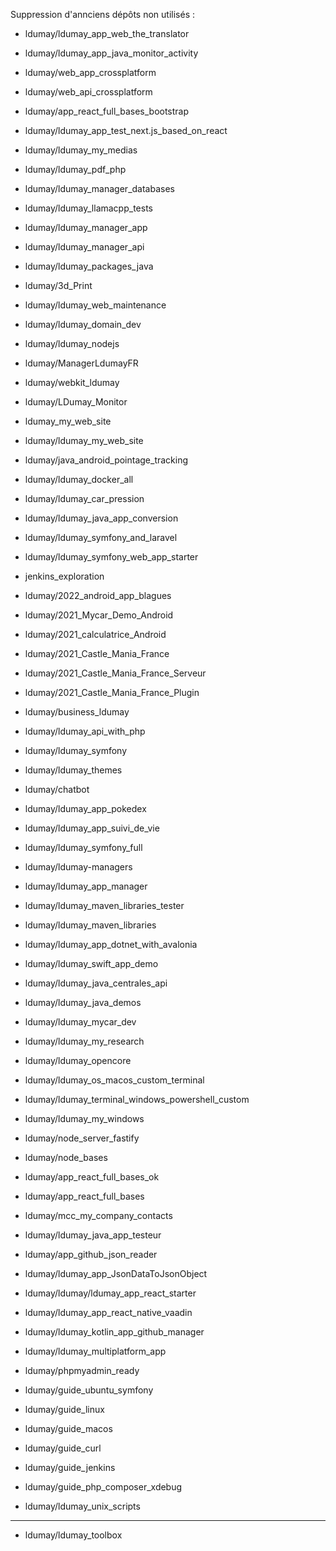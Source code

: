 Suppression d'annciens dépôts non utilisés :

- ldumay/ldumay_app_web_the_translator
- ldumay/ldumay_app_java_monitor_activity
- ldumay/web_app_crossplatform
- ldumay/web_api_crossplatform

- ldumay/app_react_full_bases_bootstrap
- ldumay/ldumay_app_test_next.js_based_on_react
- ldumay/ldumay_my_medias
- ldumay/ldumay_pdf_php
- ldumay/ldumay_manager_databases
- ldumay/ldumay_llamacpp_tests
- ldumay/ldumay_manager_app
- ldumay/ldumay_manager_api
- ldumay/ldumay_packages_java
- ldumay/3d_Print
- ldumay/ldumay_web_maintenance
- ldumay/ldumay_domain_dev
- ldumay/ldumay_nodejs
- ldumay/ManagerLdumayFR
- ldumay/webkit_ldumay
- ldumay/LDumay_Monitor
- ldumay_my_web_site
- ldumay/ldumay_my_web_site
- ldumay/java_android_pointage_tracking
- ldumay/ldumay_docker_all
- ldumay/ldumay_car_pression
- ldumay/ldumay_java_app_conversion
- ldumay/ldumay_symfony_and_laravel
- ldumay/ldumay_symfony_web_app_starter
- jenkins_exploration
- ldumay/2022_android_app_blagues
- ldumay/2021_Mycar_Demo_Android
- ldumay/2021_calculatrice_Android
- ldumay/2021_Castle_Mania_France
- ldumay/2021_Castle_Mania_France_Serveur
- ldumay/2021_Castle_Mania_France_Plugin
- ldumay/business_ldumay
- ldumay/ldumay_api_with_php
- ldumay/ldumay_symfony
- ldumay/ldumay_themes
- ldumay/chatbot
- ldumay/ldumay_app_pokedex
- ldumay/ldumay_app_suivi_de_vie
- ldumay/ldumay_symfony_full
- ldumay/ldumay-managers
- ldumay/ldumay_app_manager
- ldumay/ldumay_maven_libraries_tester
- ldumay/ldumay_maven_libraries
- ldumay/ldumay_app_dotnet_with_avalonia
- ldumay/ldumay_swift_app_demo
- ldumay/ldumay_java_centrales_api
- ldumay/ldumay_java_demos
- ldumay/ldumay_mycar_dev
- ldumay/ldumay_my_research
- ldumay/ldumay_opencore
- ldumay/ldumay_os_macos_custom_terminal
- ldumay/ldumay_terminal_windows_powershell_custom
- ldumay/ldumay_my_windows
- ldumay/node_server_fastify
- ldumay/node_bases
- ldumay/app_react_full_bases_ok
- ldumay/app_react_full_bases
- ldumay/mcc_my_company_contacts
- ldumay/ldumay_java_app_testeur
- ldumay/app_github_json_reader
- ldumay/ldumay_app_JsonDataToJsonObject
- ldumay/ldumay/ldumay_app_react_starter
- ldumay/ldumay_app_react_native_vaadin
- ldumay/ldumay_kotlin_app_github_manager
- ldumay/ldumay_multiplatform_app
- ldumay/phpmyadmin_ready
- ldumay/guide_ubuntu_symfony
- ldumay/guide_linux
- ldumay/guide_macos
- ldumay/guide_curl
- ldumay/guide_jenkins
- ldumay/guide_php_composer_xdebug
- ldumay/ldumay_unix_scripts

---



- ldumay/ldumay_toolbox